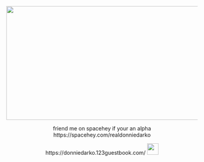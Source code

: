 
<p align="center">
  <img width="600" height="300" src="https://i.pinimg.com/736x/c9/69/6e/c9696e296f6c3e4e829540b33490b556.jpg">

  <p align="center">
  friend me on spacehey if your an alpha
  https://spacehey.com/realdonniedarko
    <p align="center">
      https://donniedarko.123guestbook.com/  <img width="30" height="30" src="https://gifcity.carrd.co/assets/images/gallery97/476d3b1c.gif?v=ec51e415">

</p>
<!---
thedonniedarko/thedonniedarko is a ✨ special ✨ repository because its `README.md` (this file) appears on your GitHub profile.
You can click the Preview link to take a look at your changes.
--->
